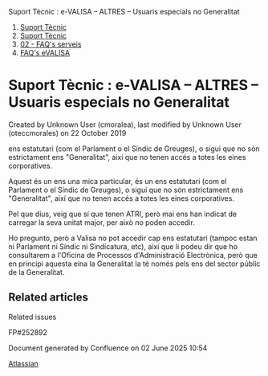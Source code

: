 Suport Tècnic : e-VALISA – ALTRES – Usuaris especials no Generalitat  

1.  [Suport Tècnic](index.md)
2.  [Suport Tècnic](13893782.md)
3.  [02 - FAQ's serveis](26313393.md)
4.  [FAQ's eVALISA](28705569.md)

Suport Tècnic : e-VALISA – ALTRES – Usuaris especials no Generalitat
====================================================================

Created by Unknown User (cmoralea), last modified by Unknown User (oteccmorales) on 22 October 2019

ens estatutari (com el Parlament o el Síndic de Greuges), o sigui que no són estrictament ens "Generalitat", així que no tenen accés a totes les eines corporatives.

  

Aquest és un ens una mica particular, és un ens estatutari (com el Parlament o el Síndic de Greuges), o sigui que no són estrictament ens "Generalitat", així que no tenen accés a totes les eines corporatives.

Pel que dius, veig que sí que tenen ATRI, però mai ens han indicat de carregar la seva unitat major, per això no poden accedir.

Ho pregunto, però a Valisa no pot accedir cap ens estatutari (tampoc estan ni Parlament ni Síndic ni Sindicatura, etc), així que li podeu dir que ho consultarem a l'Oficina de Processos d'Administració Electrònica, però que en principi aquesta eina la Generalitat la té només pels ens del sector públic de la Generalitat.

Related articles
----------------

  

Related issues

FP#252892 

Document generated by Confluence on 02 June 2025 10:54

[Atlassian](http://www.atlassian.com/)